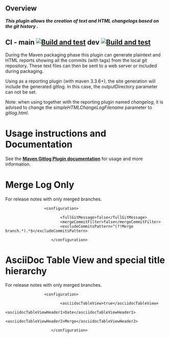 Overview
-
***This plugin allows the creation of text and HTML changelogs based on the git history .***

CI -
**main** [![Build and test](https://github.com/gkrost/maven-gitlog-plugin/actions/workflows/ci.yaml/badge.svg?branch=main)](https://github.com/gkrost/maven-gitlog-plugin/actions/workflows/ci.yaml) 
**dev** [![Build and test](https://github.com/gkrost/maven-gitlog-plugin/actions/workflows/ci.yaml/badge.svg?branch=develop)](https://github.com/gkrost/maven-gitlog-plugin/actions/workflows/ci.yaml)
-

During the Maven packaging
phase this plugin can generate plaintext and HTML reports showing all the commits (with tags) from the local git
repository.  These text files can then be sent to a web server or included during packaging.

Using as a reporting plugin (with maven 3.3.6+), the site generation will include the generated gitlog.
In this case, the outputDirectory parameter can not be set.

Note: when using together with the reporting plugin named *changelog*, it is advised to change
the *simpleHTMLChangeLogFilename* parameter to *gitlog.html*.

Usage instructions and Documentation
====================================

See the **[Maven Gitlog Plugin documentation](http://danielflower.github.io/maven-gitlog-plugin/)** for usage and more information.


Merge Log Only
===============

For release notes with only merged branches.

```$xslt
                 <configuration>
                 
                        <fullGitMessage>false</fullGitMessage>
                        <mergeCommitFilter>false</mergeCommitFilter>
                        <excludeCommitsPattern>^(?!Merge branch.*).*$</excludeCommitsPattern>
                        
                    </configuration>
```


AsciiDoc Table View and special title hierarchy 
===============================================

For release notes with only merged branches.

```$xslt
                 <configuration>
                 
                        <asciidocTableView>true</asciidocTableView>
                        <asciidocTableViewHeader1>Date</asciidocTableViewHeader1>
                        <asciidocTableViewHeader2>Merge</asciidocTableViewHeader2>
                        
                    </configuration>
```
